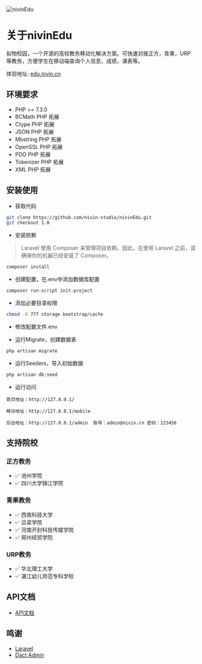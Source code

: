 ![nivinEdu](https://socialify.git.ci/nivin-studio/nivinEdu/image?description=1&forks=1&logo=https%3A%2F%2Fnivin.cn%2Fimages%2Flogos.png&pattern=Brick%20Wall&stargazers=1)
# 关于nivinEdu
拟物校园，一个开源的高校教务移动化解决方案。可快速对接正方，青果，URP等教务，方便学生在移动端查询个人信息，成绩，课表等。

体验地址: [edu.nivin.cn](http://edu.nivin.cn/)

## 环境要求
- PHP >= 7.3.0
- BCMath PHP 拓展
- Ctype PHP 拓展
- JSON PHP 拓展
- Mbstring PHP 拓展
- OpenSSL PHP 拓展
- PDO PHP 拓展
- Tokenizer PHP 拓展
- XML PHP 拓展

## 安装使用

- 获取代码

```bash
git clone https://github.com/nivin-studio/nivinEdu.git
git checkout 1.0
```

- 安装依赖

> Laravel 使用 Composer 来管理项目依赖。因此，在使用 Laravel 之前，请确保你的机器已经安装了 Composer。
```bash
composer install
```

- 创建配置，在.env中添加数据库配置

```bash
composer run-script init-project
```

- 添加必要目录权限

```bash
chmod -R 777 storage bootstrap/cache
```

- 修改配置文件.env


- 运行Migrate，创建数据表

```bash
php artisan migrate
```

- 运行Seeders，导入初始数据

```bash
php artisan db:seed
```

- 运行访问

```text
首页地址：http://127.0.0.1/

移动地址：http://127.0.0.1/mobile

后台地址：http://127.0.0.1/admin  账号：admin@nivin.cn 密码：123456
```

## 支持院校

### 正方教务

- :white_check_mark: 池州学院
- :white_check_mark: 四川大学锦江学院

### 青果教务

- :white_check_mark: 西南科技大学
- :white_check_mark: 吕梁学院
- :white_check_mark: 河南开封科技传媒学院
- :white_check_mark: 郑州经贸学院

### URP教务

- :white_check_mark: 华北理工大学
- :white_check_mark: 湛江幼儿师范专科学校

## API文档
+ [API文档](https://edu-nivin.doc.coding.io)

## 鸣谢
+ [Laravel](https://laravel.com/)
+ [Dact Admin](http://www.dcatadmin.com/)
